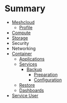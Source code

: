 # Summary

* [Meshcloud](README.md)
  * [Profile](profile.md)
* [Compute](compute.md)
* [Storage](storage.md)
* Security
* Networking
* [Container](paas.md)
  * [Applications](paas/applications.md)
  * [Services](paas/services.md)
    * [Backup](paas/services/backup.md)
      * [Preparation](paas/services/backup/preparation.md)
      * [Configuration](paas/services/backup/configuration.md)
  * [Restore](paas/services/restore.md)
  * [Dashboards](paas/services/dashboards.md)
* [Service User](service-user.md)

